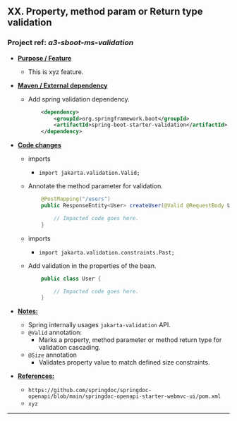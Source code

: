 ## XX. Property, method param or Return type validation
### Project ref: *a3-sboot-ms-validation*
- **<ins>Purpose / Feature</ins>**
  - This is xyz feature.
- **<ins>Maven / External dependency</ins>**
  - Add spring validation dependency.
 	```xml
    	<dependency>
			<groupId>org.springframework.boot</groupId>
			<artifactId>spring-boot-starter-validation</artifactId>
		</dependency>
- **<ins>Code changes</ins>**
  - imports
    - `import jakarta.validation.Valid;`
  - Annotate the method parameter for validation.
	```java
		@PostMapping("/users")
		public ResponseEntity<User> createUser(@Valid @RequestBody User user) {

			// Impacted code goes here.
		}
	```

  - imports
    - `import jakarta.validation.constraints.Past;`
  - Add validation in the properties of the bean.
	```java
		public class User {

			// Impacted code goes here.
		}
	```
- **<ins>Notes:</ins>**
  - Spring internally usages `jakarta-validation` API.
  - `@Valid` annotation:
    - Marks a property, method parameter or method return type for validation cascading.
  - `@Size` annotation
    - Validates property value to match defined size constraints.

- **<ins>References:</ins>**
  - `https://github.com/springdoc/springdoc-openapi/blob/main/springdoc-openapi-starter-webmvc-ui/pom.xml`
  - `xyz`

---

